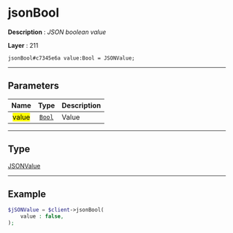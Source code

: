 # jsonBool

**Description** : *JSON boolean value*

**Layer** : 211

```tl
jsonBool#c7345e6a value:Bool = JSONValue;
```

---

## Parameters

| Name | Type | Description |
| :---: | :---: | :--- |
| <mark>value</mark> | [`Bool`](type/Bool) | Value |

---

## Type

[JSONValue](type/JSONValue)

---

## Example

```php
$jSONValue = $client->jsonBool(
	value : false,
);
```